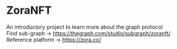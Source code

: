# ZoraNFT
An introductory project to learn more about the graph protocol \
Find sub-graph -> https://thegraph.com/studio/subgraph/zoranft/ \
Reference platform -> https://zora.co/

